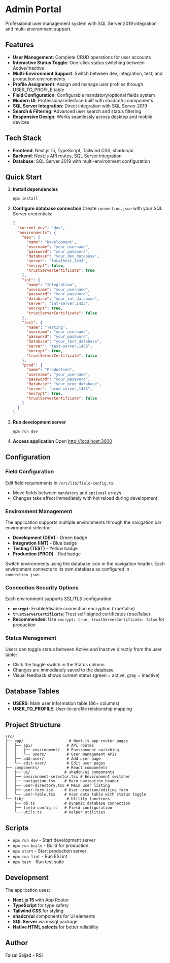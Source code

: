 # Admin Portal

Professional user management system with SQL Server 2019 integration and multi-environment support.

## Features

- **User Management**: Complete CRUD operations for user accounts
- **Interactive Status Toggle**: One-click status switching between Active/Inactive
- **Multi-Environment Support**: Switch between dev, integration, test, and production environments
- **Profile Assignment**: Assign and manage user profiles through USER_TO_PROFILE table
- **Field Configuration**: Configurable mandatory/optional fields system
- **Modern UI**: Professional interface built with shadcn/ui components
- **SQL Server Integration**: Direct integration with SQL Server 2019
- **Search & Filtering**: Advanced user search and status filtering
- **Responsive Design**: Works seamlessly across desktop and mobile devices

## Tech Stack

- **Frontend**: Next.js 15, TypeScript, Tailwind CSS, shadcn/ui
- **Backend**: Next.js API routes, SQL Server integration
- **Database**: SQL Server 2019 with multi-environment configuration

## Quick Start

1. **Install dependencies**
   ```bash
   npm install
   ```

2. **Configure database connection**
   Create `connection.json` with your SQL Server credentials:
   ```json
   {
     "current_env": "dev",
     "environments": {
       "dev": {
         "name": "Development",
         "username": "your_username",
         "password": "your_password",
         "database": "your_dev_database",
         "server": "localhost,1433",
         "encrypt": false,
         "trustServerCertificate": true
       },
       "int": {
         "name": "Integration", 
         "username": "your_username",
         "password": "your_password",
         "database": "your_int_database",
         "server": "int-server,1433",
         "encrypt": true,
         "trustServerCertificate": false
       },
       "test": {
         "name": "Testing",
         "username": "your_username", 
         "password": "your_password",
         "database": "your_test_database",
         "server": "test-server,1433",
         "encrypt": true,
         "trustServerCertificate": false
       },
       "prod": {
         "name": "Production",
         "username": "your_username",
         "password": "your_password", 
         "database": "your_prod_database",
         "server": "prod-server,1433",
         "encrypt": true,
         "trustServerCertificate": false
       }
     }
   }
   ```

3. **Run development server**
   ```bash
   npm run dev
   ```

4. **Access application**
   Open [http://localhost:3000](http://localhost:3000)

## Configuration

### Field Configuration
Edit field requirements in `/src/lib/field-config.ts`:
- Move fields between `mandatory` and `optional` arrays
- Changes take effect immediately with hot reload during development

### Environment Management
The application supports multiple environments through the navigation bar environment selector:

- **Development (DEV)** - Green badge
- **Integration (INT)** - Blue badge  
- **Testing (TEST)** - Yellow badge
- **Production (PROD)** - Red badge

Switch environments using the database icon in the navigation header. Each environment connects to its own database as configured in `connection.json`.

### Connection Security Options
Each environment supports SSL/TLS configuration:
- **`encrypt`**: Enable/disable connection encryption (true/false)
- **`trustServerCertificate`**: Trust self-signed certificates (true/false)
- **Recommended**: Use `encrypt: true, trustServerCertificate: false` for production

### Status Management
Users can toggle status between Active and Inactive directly from the user table:
- Click the toggle switch in the Status column
- Changes are immediately saved to the database
- Visual feedback shows current status (green = active, gray = inactive)

## Database Tables

- **USERS**: Main user information table (86+ columns)
- **USER_TO_PROFILE**: User-to-profile relationship mapping

## Project Structure

```
src/
├── app/                    # Next.js app router pages
│   ├── api/               # API routes
│   │   ├── environment/   # Environment switching
│   │   └── users/         # User management APIs
│   ├── add-user/          # Add user page
│   └── edit-user/         # Edit user pages
├── components/            # React components
│   ├── ui/               # shadcn/ui components
│   ├── environment-selector.tsx # Environment switcher
│   ├── navigation.tsx    # Main navigation header
│   ├── user-directory.tsx # Main user listing
│   ├── user-form.tsx     # User creation/editing form
│   └── user-table.tsx    # User data table with status toggle
└── lib/                   # Utility functions
    ├── db.ts             # Dynamic database connection
    ├── field-config.ts   # Field configuration
    └── utils.ts          # Helper utilities
```

## Scripts

- `npm run dev` - Start development server
- `npm run build` - Build for production
- `npm start` - Start production server
- `npm run lint` - Run ESLint
- `npm test` - Run test suite

## Development

The application uses:
- **Next.js 15** with App Router
- **TypeScript** for type safety
- **Tailwind CSS** for styling
- **shadcn/ui** components for UI elements
- **SQL Server** via mssql package
- **Native HTML selects** for better reliability

## Author

Faisal Sajjad - RSI